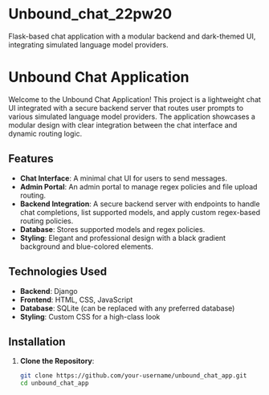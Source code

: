 # Unbound_chat_22pw20
Flask-based chat application with a modular backend and dark-themed UI, integrating simulated language model providers.
# Unbound Chat Application

Welcome to the Unbound Chat Application! This project is a lightweight chat UI integrated with a secure backend server that routes user prompts to various simulated language model providers. The application showcases a modular design with clear integration between the chat interface and dynamic routing logic.

## Features

- **Chat Interface**: A minimal chat UI for users to send messages.
- **Admin Portal**: An admin portal to manage regex policies and file upload routing.
- **Backend Integration**: A secure backend server with endpoints to handle chat completions, list supported models, and apply custom regex-based routing policies.
- **Database**: Stores supported models and regex policies.
- **Styling**: Elegant and professional design with a black gradient background and blue-colored elements.

## Technologies Used

- **Backend**: Django
- **Frontend**: HTML, CSS, JavaScript
- **Database**: SQLite (can be replaced with any preferred database)
- **Styling**: Custom CSS for a high-class look

## Installation

1. **Clone the Repository**:
   ```sh
   git clone https://github.com/your-username/unbound_chat_app.git
   cd unbound_chat_app
